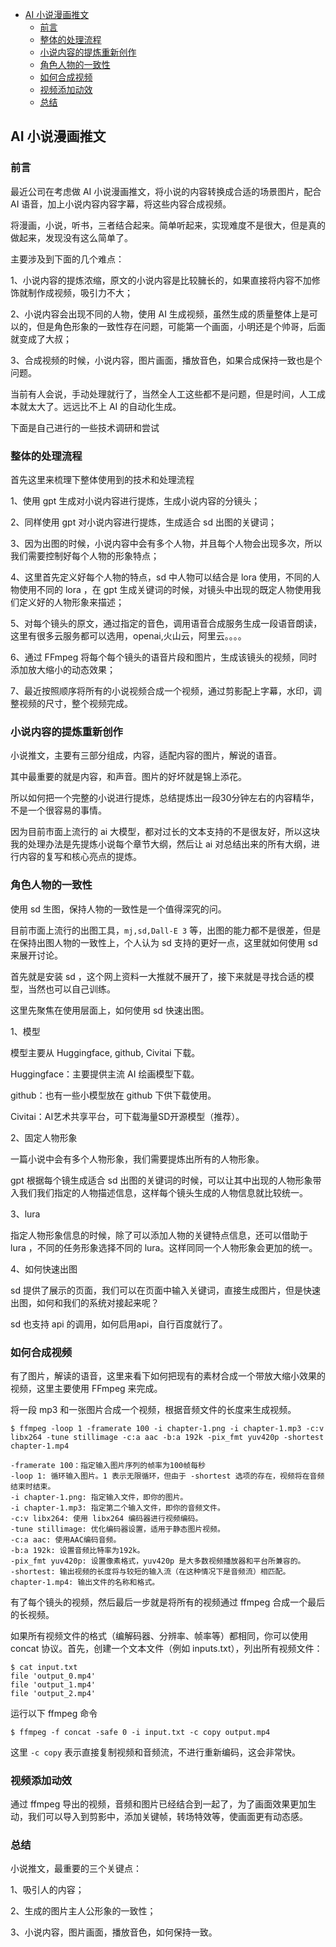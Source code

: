<!-- START doctoc generated TOC please keep comment here to allow auto update -->
<!-- DON'T EDIT THIS SECTION, INSTEAD RE-RUN doctoc TO UPDATE -->

- [AI 小说漫画推文](#ai-%E5%B0%8F%E8%AF%B4%E6%BC%AB%E7%94%BB%E6%8E%A8%E6%96%87)
  - [前言](#%E5%89%8D%E8%A8%80)
  - [整体的处理流程](#%E6%95%B4%E4%BD%93%E7%9A%84%E5%A4%84%E7%90%86%E6%B5%81%E7%A8%8B)
  - [小说内容的提炼重新创作](#%E5%B0%8F%E8%AF%B4%E5%86%85%E5%AE%B9%E7%9A%84%E6%8F%90%E7%82%BC%E9%87%8D%E6%96%B0%E5%88%9B%E4%BD%9C)
  - [角色人物的一致性](#%E8%A7%92%E8%89%B2%E4%BA%BA%E7%89%A9%E7%9A%84%E4%B8%80%E8%87%B4%E6%80%A7)
  - [如何合成视频](#%E5%A6%82%E4%BD%95%E5%90%88%E6%88%90%E8%A7%86%E9%A2%91)
  - [视频添加动效](#%E8%A7%86%E9%A2%91%E6%B7%BB%E5%8A%A0%E5%8A%A8%E6%95%88)
  - [总结](#%E6%80%BB%E7%BB%93)

<!-- END doctoc generated TOC please keep comment here to allow auto update -->

## AI 小说漫画推文

### 前言

最近公司在考虑做 AI 小说漫画推文，将小说的内容转换成合适的场景图片，配合 AI 语音，加上小说内容内容字幕，将这些内容合成视频。  

将漫画，小说，听书，三者结合起来。简单听起来，实现难度不是很大，但是真的做起来，发现没有这么简单了。   

主要涉及到下面的几个难点：  

1、小说内容的提炼浓缩，原文的小说内容是比较臃长的，如果直接将内容不加修饰就制作成视频，吸引力不大；  

2、小说内容会出现不同的人物，使用 AI 生成视频，虽然生成的质量整体上是可以的，但是角色形象的一致性存在问题，可能第一个画面，小明还是个帅哥，后面就变成了大叔；  

3、合成视频的时候，小说内容，图片画面，播放音色，如果合成保持一致也是个问题。   

当前有人会说，手动处理就行了，当然全人工这些都不是问题，但是时间，人工成本就太大了。远远比不上 AI 的自动化生成。   

下面是自己进行的一些技术调研和尝试  

### 整体的处理流程

首先这里来梳理下整体使用到的技术和处理流程  

1、使用 gpt 生成对小说内容进行提炼，生成小说内容的分镜头；  

2、同样使用 gpt 对小说内容进行提炼，生成适合 sd 出图的关键词；  

3、因为出图的时候，小说内容中会有多个人物，并且每个人物会出现多次，所以我们需要控制好每个人物的形象特点；  

4、这里首先定义好每个人物的特点，sd 中人物可以结合是 lora 使用，不同的人物使用不同的 lora ，在 gpt 生成关键词的时候，对镜头中出现的既定人物使用我们定义好的人物形象来描述；  

5、对每个镜头的原文，通过指定的音色，调用语音合成服务生成一段语音朗读，这里有很多云服务都可以选用，openai,火山云，阿里云。。。。

6、通过 FFmpeg 将每个每个镜头的语音片段和图片，生成该镜头的视频，同时添加放大缩小的动态效果；  

7、最近按照顺序将所有的小说视频合成一个视频，通过剪影配上字幕，水印，调整视频的尺寸，整个视频完成。   

### 小说内容的提炼重新创作

小说推文，主要有三部分组成，内容，适配内容的图片，解说的语音。  

其中最重要的就是内容，和声音。图片的好坏就是锦上添花。   

所以如何把一个完整的小说进行提炼，总结提炼出一段30分钟左右的内容精华，不是一个很容易的事情。  

因为目前市面上流行的 ai 大模型，都对过长的文本支持的不是很友好，所以这块我的处理办法是先提炼小说每个章节大纲，然后让 ai 对总结出来的所有大纲，进行内容的复写和核心亮点的提炼。    

### 角色人物的一致性

使用 sd 生图，保持人物的一致性是一个值得深究的问。  

目前市面上流行的出图工具，`mj,sd,Dall-E 3` 等，出图的能力都不是很差，但是在保持出图人物的一致性上，个人认为 sd 支持的更好一点，这里就如何使用 sd 来展开讨论。  

首先就是安装 sd ，这个网上资料一大推就不展开了，接下来就是寻找合适的模型，当然也可以自己训练。   

这里先聚焦在使用层面上，如何使用 sd 快速出图。  

1、模型  

模型主要从 Huggingface, github, Civitai 下载。  

Huggingface：主要提供主流 AI 绘画模型下载。  

github：也有一些小模型放在 github 下供下载使用。  

Civitai：AI艺术共享平台，可下载海量SD开源模型（推荐）。   

2、固定人物形象  

一篇小说中会有多个人物形象，我们需要提炼出所有的人物形象。  

gpt 根据每个镜生成适合 sd  出图的关键词的时候，可以让其中出现的人物形象带入我们我们指定的人物描述信息，这样每个镜头生成的人物信息就比较统一。   

3、lura    

指定人物形象信息的时候，除了可以添加人物的关键特点信息，还可以借助于 lura ，不同的任务形象选择不同的 lura。这样同同一个人物形象会更加的统一。   

4、如何快速出图  

sd 提供了展示的页面，我们可以在页面中输入关键词，直接生成图片，但是快速出图，如何和我们的系统对接起来呢？  

sd 也支持 api 的调用，如何启用api，自行百度就行了。  

### 如何合成视频

有了图片，解读的语音，这里来看下如何把现有的素材合成一个带放大缩小效果的视频，这里主要使用 FFmpeg 来完成。  

将一段 mp3 和一张图片合成一个视频，根据音频文件的长度来生成视频。     

```
$ ffmpeg -loop 1 -framerate 100 -i chapter-1.png -i chapter-1.mp3 -c:v libx264 -tune stillimage -c:a aac -b:a 192k -pix_fmt yuv420p -shortest chapter-1.mp4

-framerate 100：指定输入图片序列的帧率为100帧每秒
-loop 1: 循环输入图片。1 表示无限循环，但由于 -shortest 选项的存在，视频将在音频结束时结束。
-i chapter-1.png: 指定输入文件，即你的图片。
-i chapter-1.mp3: 指定第二个输入文件，即你的音频文件。
-c:v libx264: 使用 libx264 编码器进行视频编码。
-tune stillimage: 优化编码器设置，适用于静态图片视频。
-c:a aac: 使用AAC编码音频。
-b:a 192k: 设置音频比特率为192k。
-pix_fmt yuv420p: 设置像素格式，yuv420p 是大多数视频播放器和平台所兼容的。
-shortest: 输出视频的长度将与较短的输入流（在这种情况下是音频流）相匹配。
chapter-1.mp4: 输出文件的名称和格式。
```

有了每个镜头的视频，然后最后一步就是将所有的视频通过 ffmpeg 合成一个最后的长视频。  

如果所有视频文件的格式（编解码器、分辨率、帧率等）都相同，你可以使用 concat 协议。首先，创建一个文本文件（例如 inputs.txt），列出所有视频文件：  

```
$ cat input.txt
file 'output_0.mp4'
file 'output_1.mp4'
file 'output_2.mp4'
```

运行以下 ffmpeg 命令  

```
$ ffmpeg -f concat -safe 0 -i input.txt -c copy output.mp4
```

这里 `-c copy` 表示直接复制视频和音频流，不进行重新编码，这会非常快。   

### 视频添加动效

通过 ffmpeg 导出的视频，音频和图片已经结合到一起了，为了画面效果更加生动，我们可以导入到剪影中，添加关键帧，转场特效等，使画面更有动态感。   

### 总结

小说推文，最重要的三个关键点： 

1、吸引人的内容；  

2、生成的图片主人公形象的一致性；  

3、小说内容，图片画面，播放音色，如何保持一致。   




